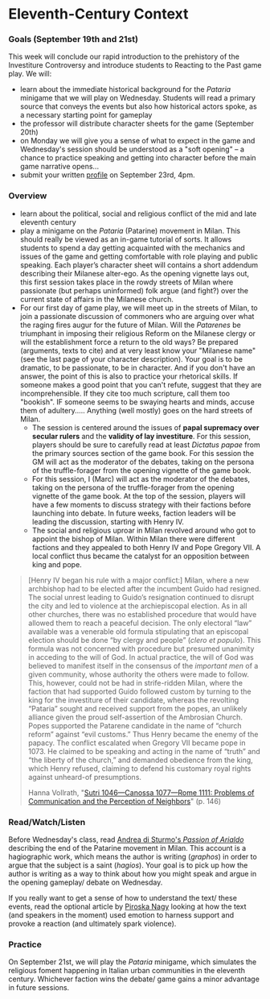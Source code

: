 # Eleventh-Century Context

### Goals (September 19th and 21st)

This week will conclude our rapid introduction to the prehistory of the Investiture Controversy and introduce students to Reacting to the Past game play. We will:&#x20;

* learn about the immediate historical background for the _Pataria_ minigame that we will play on Wednesday. Students will read a primary source that conveys the events but also how historical actors spoke, as a necessary starting point for gameplay
* the professor will distribute character sheets for the game (September 20th)
* on Monday we will give you a sense of what to expect in the game and Wednesday's session should be understood as a "soft opening" – a chance to practice speaking and getting into character before the main game narrative opens...
* submit your written [profile](../syllabus/coursework/writing/profile.md) on September 23rd, 4pm.&#x20;

### Overview

* learn about the political, social and religious conflict of the mid and late eleventh century
* play a minigame on the _Pataria_ (Patarine) movement in Milan. This should really be viewed as an in-game tutorial of sorts. It allows students to spend a day getting acquainted with the mechanics and issues of the game and getting comfortable with role playing and public speaking. Each player’s character sheet will contains a short addendum describing their Milanese alter-ego. As the opening vignette lays out, this first session takes place in the rowdy streets of Milan where passionate (but perhaps uninformed) folk argue (and fight?) over the current state of affairs in the Milanese church.&#x20;
* For our first day of game play, we will meet up in the streets of Milan, to join a passionate discussion of commoners who are arguing over what the raging fires augur for the future of Milan. Will the _Patarenes_ be triumphant in imposing their religious Reform on the Milanese clergy or will the establishment force a return to the old ways? Be prepared (arguments, texts to cite) and at very least know your "Milanese name" (see the last page of your character description). Your goal is to be dramatic, to be passionate, to be in character. And if you don't have an answer, the point of this is also to practice your rhetorical skills. If someone makes a good point that you can't refute, suggest that they are incomprehensible. If they cite too much scripture, call them too "bookish". IF someone seems to be swaying hearts and minds, accuse them of adultery..... Anything (well mostly) goes on the hard streets of Milan.
  * The session is centered around the issues of **papal supremacy over secular rulers** and the **validity of lay investiture**. For this session, players should be sure to carefully read at least _Dictatus papae_ from the primary sources section of the game book. For this session the GM will act as the moderator of the debates, taking on the persona of the truffle-forager from the opening vignette of the game book.
  * For this session, I (Marc) will act as the moderator of the debates, taking on the persona of the truffle-forager from the opening vignette of the game book. At the top of the session, players will have a few moments to discuss strategy with their factions before launching into debate. In future weeks, faction leaders will be leading the discussion, starting with Henry IV.&#x20;
  * The social and religious uproar in Milan revolved around who got to appoint the bishop of Milan. Within Milan there were different factions and they appealed to both Henry IV and Pope Gregory VII. A local conflict thus became the catalyst for an opposition between king and pope.&#x20;

> \[Henry IV began his rule with a major conflict:]  Milan, where a new archbishop had to be elected after the incumbent Guido had resigned. The social unrest leading to Guido’s resignation continued to disrupt the city and led to violence at the archiepiscopal election. As in all other churches, there was no established procedure that would have allowed them to reach a peaceful decision. The only electoral “law” available was a venerable old formula stipulating that an episcopal election should be done “by clergy and people” (_clero et populo_). This formula was not concerned with procedure but presumed unanimity in acceding to the will of God. In actual practice, the will of God was believed to manifest itself in the consensus of the _important men_ of a given community, whose authority the others were made to follow. This, however, could not be had in strife-ridden Milan, where the faction that had supported Guido followed custom by turning to the king for the investiture of their candidate, whereas the revolting “Pataria” sought and received support from the popes, an unlikely alliance given the proud self-assertion of the Ambrosian Church. Popes supported the Patarene candidate in the name of “church reform” against “evil customs.” Thus Henry became the enemy of the papacy. The conflict escalated when Gregory VII became pope in 1073. He claimed to be speaking and acting in the name of “truth” and “the liberty of the church,” and demanded obedience from the king, which Henry refused, claiming to defend his customary royal rights against unheard-of presumptions.
>
> Hanna Vollrath, "[Sutri 1046—Canossa 1077—Rome 1111: Problems of Communication and the Perception of Neighbors](https://app.perusall.com/courses/medieval-religious-life-2022/thomas-f-x-noble-john-van-engen-eds-european-transformations\_-the-long-twelfth-century-university-of-notre-dame-press-2012?assignmentId=SxinspskPcnkHcSGB\&part=1)" (p. 146)&#x20;

### Read/Watch/Listen

Before Wednesday's class, read [Andrea di Sturmo's _Passion of Arialdo_](https://app.perusall.com/courses/medieval-religious-life-2022/the-pataria-andrea-da-strumi-s-passion-of-arialdo-late-eleventh-century?assignmentId=x6y8QppBgLW6kA25H\&part=1) describing the end of the Patarine movement in Milan. This account is a hagiographic work, which means the author is writing (_graphos_) in order to argue that the subject is a saint (_hagios_). Your goal is to pick up how the author is writing as a way to think about how you might speak and argue in the opening gameplay/ debate on Wednesday.

If you really want to get a sense of how to understand the text/ these events, read the optional article by [Piroska Nagy](https://app.perusall.com/courses/medieval-religious-life-2022/piroska-nagy-collective-emotions-history-writing-and-change-the-case-of-the-pataria-milan-eleventh-century?assignmentId=6BKvxQ6Tzr4HZnELp\&part=1) looking at how the text (and speakers in the moment) used emotion to harness support and provoke a reaction (and ultimately spark violence).&#x20;

### Practice

On September 21st, we will play the _Pataria_ minigame, which simulates the religious foment happening in Italian urban communities in the eleventh century. Whichever faction wins the debate/ game gains a minor advantage in future sessions.&#x20;
